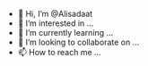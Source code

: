 - 👋 Hi, I’m @Alisadaat
- 👀 I’m interested in ...
- 🌱 I’m currently learning ...
- 💞️ I’m looking to collaborate on ...
- 📫 How to reach me ...

<!---
Alisadaat/Alisadaat is a ✨ special ✨ repository because its `README.md` (this file) appears on your GitHub profile.
You can click the Preview link to take a look at your changes.
--->
